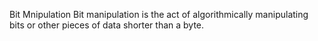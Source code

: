 Bit Mnipulation
Bit manipulation is the act of algorithmically manipulating bits or other pieces of data shorter than a byte.
